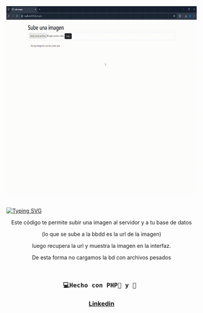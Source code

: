 <div id="header" align="center">
   <img src="videoSubirImg.gif" width="800" height="500"/>
</div>
<br>

<a href="https://git.io/typing-svg"><img src="https://readme-typing-svg.demolab.com?font=Fira+Code&weight=600&size=30&duration=4000&pause=500&color=F75EAC&width=435&lines=%F0%9F%92%BBSubir+imagen+a+bbdd:%F0%9F%90%98;PHP+Mysql" alt="Typing SVG" /></a>


<div id="badge" align="center">
  
<p>Este código te permite subir una imagen al servidor y a tu base de datos</p>
<p>(lo que se sube a la bbdd es la url de la imagen)</p>
<p>luego recupera la url y muestra la imagen en la interfaz.</p>
<p>De esta forma no cargamos la bd con archivos pesados</p>
    
<div/>

</br>

  <h3  align="center">
    <pre>💻Hecho con PHP🐘 y 💝 </pre>
  <h3/>

[  <a href="https://www.linkedin.com/in/emmily-santos-a6851327b?utm_source=share&utm_campaign=share_via&utm_content=profile&utm_medium=android_app">Linkedin</a>
](https://emmilyportfoliosantos.000webhostapp.com/portfolio/index.php)
